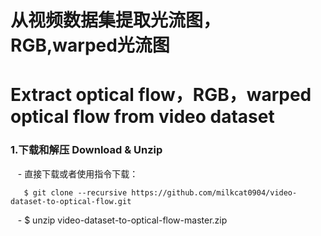 从视频数据集提取光流图，RGB,warped光流图 
=
Extract optical flow，RGB，warped optical flow from video dataset
=

### 1.下载和解压 Download & Unzip
    - 直接下载或者使用指令下载：
    
       $ git clone --recursive https://github.com/milkcat0904/video-dataset-to-optical-flow.git
       
       
    - $ unzip video-dataset-to-optical-flow-master.zip
